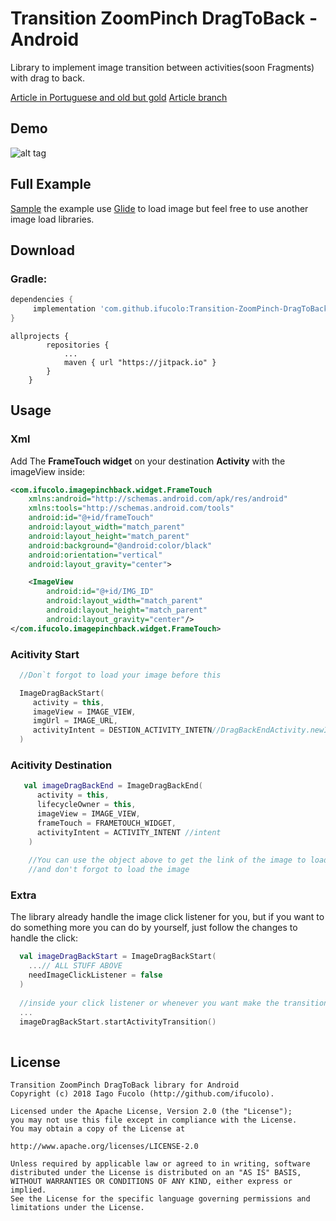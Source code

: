 # Transition ZoomPinch DragToBack - Android
Library to implement image transition between activities(soon Fragments) with drag to back.

[Article in Portuguese and old but gold](https://medium.com/android-dev-br/transi%C3%A7%C3%A3o-zoom-pinch-e-drag-to-back-de-imageview-f359556a1671)
[Article branch](https://github.com/ifucolo/Transition-ZoomPinch-DragToBack-Android/tree/old-version)

## Demo
![alt tag](https://github.com/ifucolo/ZoomPich-Android/blob/master/gif.gif)

## Full Example
[Sample](https://github.com/ifucolo/Transition-ZoomPinch-DragToBack-Android/tree/new-release/app) the example use [Glide](https://github.com/bumptech/glide) to load image but feel free to use another image load libraries.

## Download

### Gradle:

```groovy
dependencies {
	 implementation 'com.github.ifucolo:Transition-ZoomPinch-DragToBack-Android:1.0.0-beta'
}
```
```
allprojects {
		repositories {
			...
			maven { url "https://jitpack.io" }
		}
	}
```

## Usage

### Xml
Add The **FrameTouch widget** on your destination **Activity** with the imageView inside:

```xml
<com.ifucolo.imagepinchback.widget.FrameTouch
    xmlns:android="http://schemas.android.com/apk/res/android"
    xmlns:tools="http://schemas.android.com/tools"
    android:id="@+id/frameTouch"
    android:layout_width="match_parent"
    android:layout_height="match_parent"
    android:background="@android:color/black"
    android:orientation="vertical"
    android:layout_gravity="center">

    <ImageView
        android:id="@+id/IMG_ID"
        android:layout_width="match_parent"
        android:layout_height="match_parent"
        android:layout_gravity="center"/>
</com.ifucolo.imagepinchback.widget.FrameTouch>
```

### Acitivity Start

```kotlin
  //Don`t forgot to load your image before this

  ImageDragBackStart(
     activity = this,
     imageView = IMAGE_VIEW,
     imgUrl = IMAGE_URL,
     activityIntent = DESTION_ACTIVITY_INTETN//DragBackEndActivity.newIntent(this)
  )
```

### Acitivity Destination
```kotlin
   val imageDragBackEnd = ImageDragBackEnd(
      activity = this,
      lifecycleOwner = this,
      imageView = IMAGE_VIEW,
      frameTouch = FRAMETOUCH_WIDGET,
      activityIntent = ACTIVITY_INTENT //intent
    )
    
    //You can use the object above to get the link of the image to load: imageDragBackEnd.imgUrl
    //and don't forgot to load the image
```

### Extra
The library already handle the image click listener for you, but if you want to do something more you can do by yourself, just follow the changes to handle the click:

```kotlin
  val imageDragBackStart = ImageDragBackStart(
    ...// ALL STUFF ABOVE 
    needImageClickListener = false
  )
  
  //inside your click listener or whenever you want make the transition, call the follow function
  ...
  imageDragBackStart.startActivityTransition()
  
```


## License
```
Transition ZoomPinch DragToBack library for Android
Copyright (c) 2018 Iago Fucolo (http://github.com/ifucolo).

Licensed under the Apache License, Version 2.0 (the "License");
you may not use this file except in compliance with the License.
You may obtain a copy of the License at

http://www.apache.org/licenses/LICENSE-2.0

Unless required by applicable law or agreed to in writing, software
distributed under the License is distributed on an "AS IS" BASIS,
WITHOUT WARRANTIES OR CONDITIONS OF ANY KIND, either express or implied.
See the License for the specific language governing permissions and
limitations under the License.

